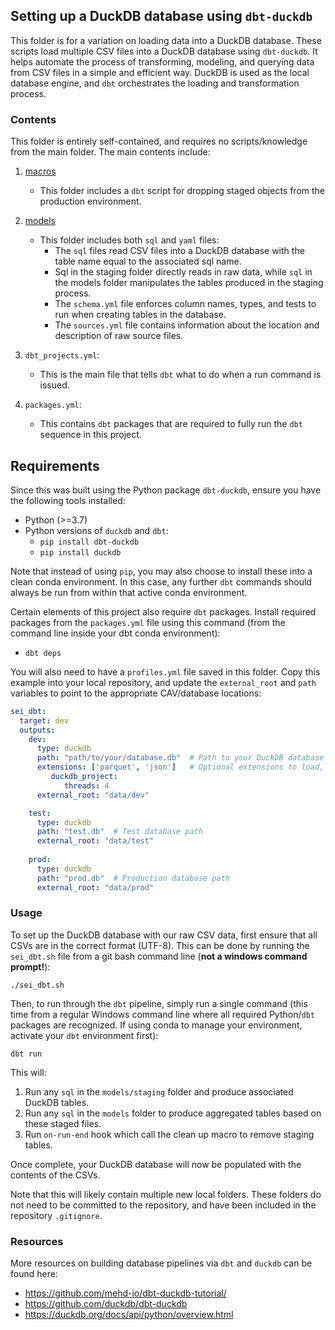 ## Setting up a DuckDB database using `dbt-duckdb`

This folder is for a variation on loading data into a DuckDB database. These scripts load multiple CSV files into a DuckDB database using `dbt-duckdb`. It helps automate the process of transforming, modeling, and querying data from CSV files in a simple and efficient way. DuckDB is used as the local database engine, and `dbt` orchestrates the loading and transformation process.

### Contents

This folder is entirely self-contained, and requires no scripts/knowledge from the main folder. The main contents include:

1. [macros](macros)
   * This folder includes a `dbt` script for dropping staged objects from the production environment. 

2. [models](models)
   * This folder includes both `sql` and `yaml` files:
       * The `sql` files read CSV files into a DuckDB database with the table name equal to the associated sql name.
       * Sql in the staging folder directly reads in raw data, while `sql` in the models folder manipulates the tables produced in the staging process. 
       * The `schema.yml` file enforces column names, types, and tests to run when creating tables in the database. 
       * The `sources.yml` file contains information about the location and description of raw source files. 

3. `dbt_projects.yml`:
   * This is the main file that tells `dbt` what to do when a run command is issued.

4. `packages.yml`:
   * This contains `dbt` packages that are required to fully run the `dbt` sequence in this project. 

## Requirements

Since this was built using the Python package `dbt-duckdb`, ensure you have the following tools installed:

* Python (>=3.7)
* Python versions of `duckdb` and `dbt`:
    * `pip install dbt-duckdb`
    * `pip install duckdb`

Note that instead of using `pip`, you may also choose to install these into a clean conda environment. In this case, any further `dbt` commands should always be run from within that active conda environment. 

Certain elements of this project also require `dbt` packages. Install required packages from the `packages.yml` file using this command (from the command line inside your dbt conda environment):
* `dbt deps`

You will also need to have a `profiles.yml` file saved in this folder. Copy this example into your local repository, and update the `external_root` and `path` variables to point to the appropriate CAV/database locations:

```yaml
sei_dbt:
  target: dev
  outputs:
    dev:
      type: duckdb
      path: "path/to/your/database.db"  # Path to your DuckDB database file
      extensions: ['parquet', 'json']   # Optional extensions to load, if needed
         duckdb_project:
            threads: 4
      external_root: "data/dev"

    test:
      type: duckdb
      path: "test.db"  # Test database path
      external_root: "data/test" 
      
    prod:
      type: duckdb
      path: "prod.db"  # Production database path
      external_root: "data/prod"
```

### Usage

To set up the DuckDB database with our raw CSV data, first ensure that all CSVs are in the correct format (UTF-8). This can be done by running the `sei_dbt.sh` file from a git bash command line (**not a windows command prompt!**):

`./sei_dbt.sh`

Then, to run through the `dbt` pipeline, simply run a single command (this time from a regular Windows command line where all required Python/`dbt` packages are recognized. If using conda to manage your environment, activate your `dbt` environment first):

`dbt run`

This will:
1. Run any `sql` in the `models/staging` folder and produce associated DuckDB tables.
2. Run any `sql` in the `models` folder to produce aggregated tables based on these staged files. 
3. Run `on-run-end` hook which call the clean up macro to remove staging tables. 

Once complete, your DuckDB database will now be populated with the contents of the CSVs. 

Note that this will likely contain multiple new local folders. These folders do not need to be committed to the repository, and have been included in the repository `.gitignore`. 

### Resources

More resources on building database pipelines via `dbt` and `duckdb` can be found here: 

* https://github.com/mehd-io/dbt-duckdb-tutorial/
* https://github.com/duckdb/dbt-duckdb
* https://duckdb.org/docs/api/python/overview.html


